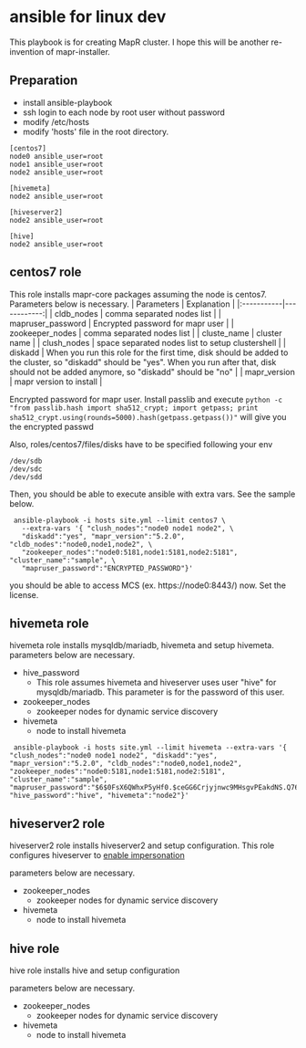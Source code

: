 # ansible for linux dev

This playbook is for creating MapR cluster.
I hope this will be another re-invention of mapr-installer.

## Preparation
* install ansible-playbook
* ssh login to each node by root user without password
* modify /etc/hosts
* modify 'hosts' file in the root directory. 
```
[centos7]
node0 ansible_user=root
node1 ansible_user=root
node2 ansible_user=root

[hivemeta]
node2 ansible_user=root

[hiveserver2]
node2 ansible_user=root

[hive]
node2 ansible_user=root
```

## centos7 role

This role installs mapr-core packages assuming the node is centos7.
Parameters below is necessary.
| Parameters | Explanation |
|:-----------|------------:|
| cldb_nodes | comma separated nodes list |
| mapruser_password |  Encrypted password for mapr user |
| zookeeper_nodes |   comma separated nodes list |
| cluste_name |   cluster name |
| clush_nodes |   space separated nodes list to setup clustershell |
| diskadd |   When you run this role for the first time, disk should be added to the cluster, so "diskadd" should be "yes". When you run after that, disk should not be added anymore, so "diskadd" should be "no" |
| mapr_version | mapr version to install |

Encrypted password for mapr user. Install passlib and execute ```python -c "from passlib.hash import sha512_crypt; import getpass; print sha512_crypt.using(rounds=5000).hash(getpass.getpass())"``` will give you the encrypted passwd 

Also, roles/centos7/files/disks have to be specified following your env
```
/dev/sdb
/dev/sdc
/dev/sdd
```

Then, you should be able to execute ansible with extra vars. See the sample below.
```
 ansible-playbook -i hosts site.yml --limit centos7 \
   --extra-vars '{ "clush_nodes":"node0 node1 node2", \
   "diskadd":"yes", "mapr_version":"5.2.0", "cldb_nodes":"node0,node1,node2", \
   "zookeeper_nodes":"node0:5181,node1:5181,node2:5181", "cluster_name":"sample", \
   "mapruser_password":"ENCRYPTED_PASSWORD"}'
```

you should be able to access MCS (ex. https://node0:8443/) now. Set the license.


## hivemeta role

hivemeta role installs mysqldb/mariadb, hivemeta and setup hivemeta.
parameters below are necessary.
* hive_password
    * This role assumes hivemeta and hiveserver uses user "hive" for mysqldb/mariadb. This parameter is for the password of this user.
* zookeeper_nodes
    * zookeeper nodes for dynamic service discovery
* hivemeta
    * node to install hivemeta

```
 ansible-playbook -i hosts site.yml --limit hivemeta --extra-vars '{ "clush_nodes":"node0 node1 node2", "diskadd":"yes", "mapr_version":"5.2.0", "cldb_nodes":"node0,node1,node2", "zookeeper_nodes":"node0:5181,node1:5181,node2:5181", "cluster_name":"sample", "mapruser_password":"$6$0FsX6QWhxP5yHf0.$ceGG6Crjyjnwc9MHsgvPEakdNS.Q76VvDFb4k2l6KGNYjdGzFTG5yxq6bPUsBBuhpw/i.e50aeH1.RYJDGKaJ0", "hive_password":"hive", "hivemeta":"node2"}'
```

## hiveserver2 role

hiveserver2 role installs hiveserver2 and setup configuration.
This role configures hiveserver to [enable impersonation](http://maprdocs.mapr.com/home/Hive/HiveUserImpersonation-Enable.html)

parameters below are necessary.
* zookeeper_nodes
    * zookeeper nodes for dynamic service discovery
* hivemeta
    * node to install hivemeta

## hive role

hive role installs hive and setup configuration

parameters below are necessary.
* zookeeper_nodes
    * zookeeper nodes for dynamic service discovery
* hivemeta
    * node to install hivemeta

